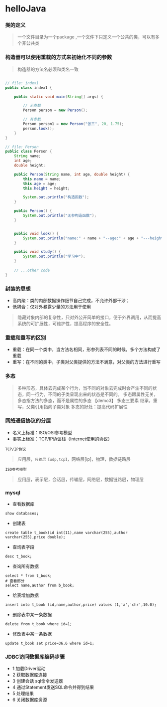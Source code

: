 # helloJava



### 类的定义

> 一个文件目录为一个package ,一个文件下只定义一个公共的类，可以有多个非公共类  

### 构造器可以使用重载的方式来初始化不同的参数

> 构造器的方法名必须和类名一致

```java

// file: index1
public class index1 {

    public static void main(String[] args) {

        // 无参数
        Person person = new Person();

        // 有参数
        Person person1 = new Person("张三", 20, 1.75);
        person.look();
    }
}

// file: Person
public class Person {
    String name;
    int age;
    double height;

    public Person(String name, int age, double height) {
        this.name = name;
        this.age = age;
        this.height = height;

        System.out.println("构造函数");
    }

    public Person() {
        System.out.println("无参构造函数");
    }


    public void look() {
        System.out.println("name:" + name + "--age:" + age + "---height:" + height);
    }

    public void study() {
        System.out.println("学习中");
    }
    
    // ...other code
}
```

### 封装的思想
- 高内聚：类的内部数据操作细节自己完成，不允许外部干涉；
- 低耦合：仅对外暴露少量的方法用于使用
> 隐藏对象内部的复杂性，只对外公开简单的接口，便于外界调用，从而提高系统的可扩展性，可维护性，提高程序的安全性。


### 重载和重写的区别
- 重载：在同一个类中，当方法名相同，形参列表不同的时候，多个方法构成了重载
- 重写：在不同的类中，子类对父类提供的方法不满意，对父类的方法进行重写  

### 多态

> 多种形态，具体去完成某个行为，当不同的对象去完成时会产生不同的状态，同一行为，不同的子类呈现出来的状态是不同的。
> 多态跟属性无关，多态指方法的多态，而不是属性的多态 【demo3】
> 多态三要素 继承，重写，父类引用指向子类对象
> 多态的好处：提高代码扩展性

### 网络通信协议的分层
- 名义上标准：ISO/OSI参考模型
- 事实上标准：TCP/IP协议栈（Internet使用的协议）

`TCP/IP协议`
> 应用层，`传输层【udp,tcp】`，网络层[ip]，物理，数据链路层

`ISO参考模型`
> 应用层，表示层，会话层，传输层，网络层，数据链路层，物理层



### mysql
- 查看数据库
```mysql
show databases;
```
- 创建表
```mysql
create table t_book(id int(11),name varchar(255),author varchar(255),price double);
```

- 查询表字段
```mysql
desc t_book;
```
- 查询所有数据
```mysql
select * from t_book;
# 查看部分
select name,author from b_book;
```

- 给表增加数据
```mysql
insert into t_book (id,name,author,price) values (1,'a','chr',10.0);
```
- 删除表中某一条数据
```mysql
delete from t_book where id=1;
```

- 修改表中某一条数据
```mysql
update t_book set price=36.6 where id=1;
```

### JDBC访问数据库编码步骤
- 1 加载Driver驱动
- 2 获取数据库连接
- 3 创建会话 sql命令发送器
- 4 通过Statement发送SQL命令并得到结果
- 5 处理结果
- 6 关闭数据库资源